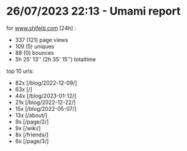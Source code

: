# 26/07/2023 22:13 - Umami report
for www.shifeiti.com [24h] :

 - 337 (121) page views
 - 109 (5) uniques
 - 88 (0) bounces
 - 5h 25' 13'' (2h 35' 15'') totaltime


top 10 urls:
 - 82x [/blog/2022-12-09/]
 - 63x [/]
 - 44x [/blog/2023-01-12/]
 - 21x [/blog/2022-12-22/]
 - 15x [/blog/2022-05-07/]
 - 13x [/about/]
 - 9x [/page/2/]
 - 9x [/wiki/]
 - 8x [/friends/]
 - 6x [/page/3/]


